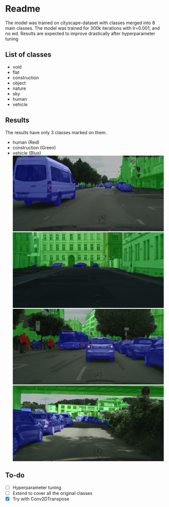 # Readme
The model was trained on cityscape-dataset with classes merged into 8 main classes.
The model was trained for 300k iterations with lr=0.001, and no wd.
Results are expected to improve drastically after hyperparameter tuning

## List of classes
  - void
  - flat
  - construction
  - object
  - nature
  - sky
  - human
  - vehicle

## Results
The results have only 3 classes marked on them. 
 - human (Red)
 - construction (Green)
 - vehicle (Blue)
![image 1](outputs/results/1264.png)
![image 1](outputs/results/1356.png)
![image 1](outputs/results/1351.png)
![image 1](outputs/results/1743.png)
  
## To-do
- [ ] Hyperparameter tuning
- [ ] Extend to cover all the original classes
- [X] Try with Conv2DTranspose
